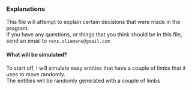 ### Explanations
This file will attempt to explain certain decisions that were made in the program.<br>
If you have any questions, or things that you think should be in this file, send an email to
`rens.oliemans@gmail.com`

#### What will be simulated?
To start off, I will simulate easy entities that have a couple of limbs that it uses to move randomly.<br>
The entities will be randomly generated with a couple of limbs

